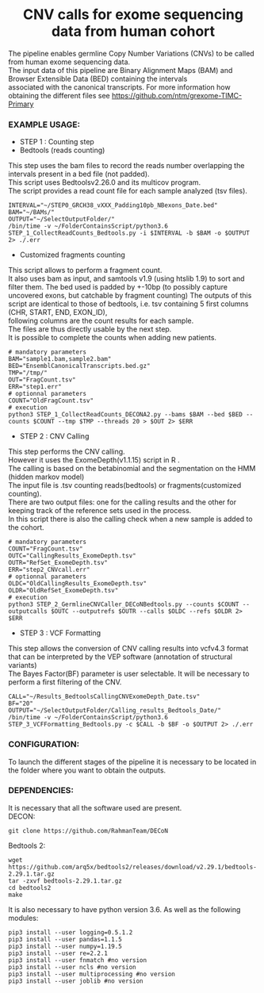 <h1 align="center"> CNV calls for exome sequencing data from human cohort </h1>


The pipeline enables germline Copy Number Variations (CNVs) to be called from human exome sequencing data.<br>
The input data of this pipeline are Binary Alignment Maps (BAM) and Browser Extensible Data (BED) containing the intervals<br>
associated with the canonical transcripts.
For more information how obtaining the different files see https://github.com/ntm/grexome-TIMC-Primary<br>

### EXAMPLE USAGE:

* STEP 1 : Counting step  <br>
 * Bedtools (reads counting)<br>

This step uses the bam files to record the reads number overlapping the intervals present in a bed file (not padded).<br>
This script uses Bedtoolsv2.26.0 and its multicov program.<br>
The script provides a read count file for each sample analyzed (tsv files).<br>

```
INTERVAL="~/STEP0_GRCH38_vXXX_Padding10pb_NBexons_Date.bed"
BAM="~/BAMs/"
OUTPUT="~/SelectOutputFolder/"
/bin/time -v ~/FolderContainsScript/python3.6 STEP_1_CollectReadCounts_Bedtools.py -i $INTERVAL -b $BAM -o $OUTPUT 2> ./.err
```

 * Customized fragments counting

This script allows to perform a fragment count. <br>
It also uses bam as input, and samtools v1.9 (using htslib 1.9) to sort and filter them.
The bed used is padded by +-10bp (to possibly capture uncovered exons, but catchable by fragment counting)
The outputs of this script are identical to those of bedtools, i.e. tsv containing 5 first columns (CHR, START, END, EXON_ID),<br>
following columns are the count results for each sample.<br>
The files are thus directly usable by the next step.<br>
It is possible to complete the counts when adding new patients.<br>

```
# mandatory parameters
BAM="sample1.bam,sample2.bam"
BED="EnsemblCanonicalTranscripts.bed.gz"
TMP="/tmp/"
OUT="FragCount.tsv"
ERR="step1.err"
# optionnal parameters
COUNT="OldFragCount.tsv"
# execution
python3 STEP_1_CollectReadCounts_DECONA2.py --bams $BAM --bed $BED --counts $COUNT --tmp $TMP --threads 20 > $OUT 2> $ERR 

```

* STEP 2 : CNV Calling<br>

This step performs the CNV calling.<br>
However it uses the ExomeDepth(v1.1.15) script in R .<br>
The calling is based on the betabinomial and the segmentation on the HMM (hidden markov model)<br>
The input file is .tsv counting reads(bedtools) or fragments(customized counting).<br>
There are two output files: one for the calling results and the other for keeping track of the reference sets used in the process.<br>
In this script there is also the calling check when a new sample is added to the cohort.<br>

```
# mandatory parameters
COUNT="FragCount.tsv"
OUTC="CallingResults_ExomeDepth.tsv"
OUTR="RefSet_ExomeDepth.tsv"
ERR="step2_CNVcall.err"
# optionnal parameters
OLDC="OldCallingResults_ExomeDepth.tsv"
OLDR="OldRefSet_ExomeDepth.tsv"
# execution
python3 STEP_2_GermlineCNVCaller_DECoNBedtools.py --counts $COUNT --outputcalls $OUTC --outputrefs $OUTR --calls $OLDC --refs $OLDR 2> $ERR

```

* STEP 3 : VCF Formatting<br>

This step allows the conversion of CNV calling results into vcfv4.3 format that can be interpreted by the VEP software (annotation of structural variants) <br>
The Bayes Factor(BF) parameter is user selectable. It will be necessary to perform a first filtering of the CNV. <br>
```
CALL="~/Results_BedtoolsCallingCNVExomeDepth_Date.tsv"
BF="20"
OUTPUT="~/SelectOutputFolder/Calling_results_Bedtools_Date/"
/bin/time -v ~/FolderContainsScript/python3.6 STEP_3_VCFFormatting_Bedtools.py -c $CALL -b $BF -o $OUTPUT 2> ./.err
```

### CONFIGURATION:
To launch the different stages of the pipeline it is necessary to be located in the folder where you want to obtain the outputs. <br>

### DEPENDENCIES:
It is necessary that all the software used are present. <br>
DECON: <br>
```
git clone https://github.com/RahmanTeam/DECoN
```
Bedtools 2:<br>
```
wget https://github.com/arq5x/bedtools2/releases/download/v2.29.1/bedtools-2.29.1.tar.gz
tar -zxvf bedtools-2.29.1.tar.gz
cd bedtools2
make
```
It is also necessary to have python version 3.6.
As well as the following modules:
```
pip3 install --user logging=0.5.1.2
pip3 install --user pandas=1.1.5
pip3 install --user numpy=1.19.5
pip3 install --user re=2.2.1
pip3 install --user fnmatch #no version
pip3 install --user ncls #no version
pip3 install --user multiprocessing #no version
pip3 install --user joblib #no version

```
